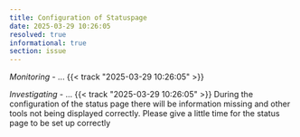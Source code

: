 ```yaml
---
title: Configuration of Statuspage
date: 2025-03-29 10:26:05
resolved: true
informational: true
section: issue
---
```


*Monitoring* - ... {{< track "2025-03-29 10:26:05" >}}

*Investigating* - ... {{< track "2025-03-29 10:26:05" >}}
During the configuration of the status page there will be information missing
and other tools not being displayed correctly.
Please give a little time for the status page to be set up correctly
